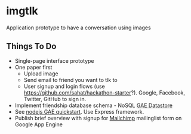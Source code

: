 # imgtlk
Application prototype to have a conversation using images

## Things To Do
* Single-page interface prototype
* One paper first
  * Upload image
  * Send email to friend you want to tlk to
  * User signup and login flows (use <https://github.com/sahat/hackathon-starter>?). Google, Facebook, Twitter, GitHub to sign in.
* Implement friendship database schema - NoSQL [GAE Datastore](https://cloud.google.com/datastore/)
* See [nodejs GAE quickstart](https://cloud.google.com/nodejs/). Use Express framework.
* Publish brief overview with signup for [Mailchimp](http://mailchimp.com/) mailinglist form on Google App Engine
